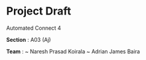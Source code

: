 # Project Draft
Automated Connect 4

**Section** : A03 (Aj)

**Team** : 
~ Naresh Prasad Koirala
~ Adrian James Baira








